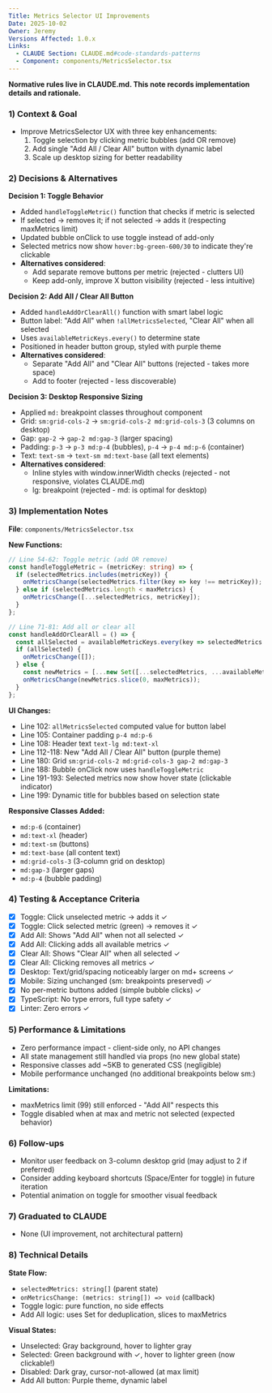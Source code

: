 ```yaml
---
Title: Metrics Selector UI Improvements
Date: 2025-10-02
Owner: Jeremy
Versions Affected: 1.0.x
Links:
  - CLAUDE Section: CLAUDE.md#code-standards-patterns
  - Component: components/MetricsSelector.tsx
---
```


**Normative rules live in CLAUDE.md. This note records implementation details and rationale.**

### 1) Context & Goal
- Improve MetricsSelector UX with three key enhancements:
  1. Toggle selection by clicking metric bubbles (add OR remove)
  2. Add single "Add All / Clear All" button with dynamic label
  3. Scale up desktop sizing for better readability

### 2) Decisions & Alternatives
**Decision 1: Toggle Behavior**
- Added `handleToggleMetric()` function that checks if metric is selected
- If selected → removes it; if not selected → adds it (respecting maxMetrics limit)
- Updated bubble onClick to use toggle instead of add-only
- Selected metrics now show `hover:bg-green-600/30` to indicate they're clickable
- **Alternatives considered**: 
  - Add separate remove buttons per metric (rejected - clutters UI)
  - Keep add-only, improve X button visibility (rejected - less intuitive)

**Decision 2: Add All / Clear All Button**
- Added `handleAddOrClearAll()` function with smart label logic
- Button label: "Add All" when `!allMetricsSelected`, "Clear All" when all selected
- Uses `availableMetricKeys.every()` to determine state
- Positioned in header button group, styled with purple theme
- **Alternatives considered**:
  - Separate "Add All" and "Clear All" buttons (rejected - takes more space)
  - Add to footer (rejected - less discoverable)

**Decision 3: Desktop Responsive Sizing**
- Applied `md:` breakpoint classes throughout component
- Grid: `sm:grid-cols-2` → `sm:grid-cols-2 md:grid-cols-3` (3 columns on desktop)
- Gap: `gap-2` → `gap-2 md:gap-3` (larger spacing)
- Padding: `p-3` → `p-3 md:p-4` (bubbles), `p-4` → `p-4 md:p-6` (container)
- Text: `text-sm` → `text-sm md:text-base` (all text elements)
- **Alternatives considered**:
  - Inline styles with window.innerWidth checks (rejected - not responsive, violates CLAUDE.md)
  - lg: breakpoint (rejected - md: is optimal for desktop)

### 3) Implementation Notes
**File**: `components/MetricsSelector.tsx`

**New Functions:**
```typescript
// Line 54-62: Toggle metric (add OR remove)
const handleToggleMetric = (metricKey: string) => {
  if (selectedMetrics.includes(metricKey)) {
    onMetricsChange(selectedMetrics.filter(key => key !== metricKey));
  } else if (selectedMetrics.length < maxMetrics) {
    onMetricsChange([...selectedMetrics, metricKey]);
  }
};

// Line 71-81: Add all or clear all
const handleAddOrClearAll = () => {
  const allSelected = availableMetricKeys.every(key => selectedMetrics.includes(key));
  if (allSelected) {
    onMetricsChange([]);
  } else {
    const newMetrics = [...new Set([...selectedMetrics, ...availableMetricKeys])];
    onMetricsChange(newMetrics.slice(0, maxMetrics));
  }
};
```

**UI Changes:**
- Line 102: `allMetricsSelected` computed value for button label
- Line 105: Container padding `p-4 md:p-6`
- Line 108: Header text `text-lg md:text-xl`
- Line 112-118: New "Add All / Clear All" button (purple theme)
- Line 180: Grid `sm:grid-cols-2 md:grid-cols-3 gap-2 md:gap-3`
- Line 188: Bubble onClick now uses `handleToggleMetric`
- Line 191-193: Selected metrics now show hover state (clickable indicator)
- Line 199: Dynamic title for bubbles based on selection state

**Responsive Classes Added:**
- `md:p-6` (container)
- `md:text-xl` (header)
- `md:text-sm` (buttons)
- `md:text-base` (all content text)
- `md:grid-cols-3` (3-column grid on desktop)
- `md:gap-3` (larger gaps)
- `md:p-4` (bubble padding)

### 4) Testing & Acceptance Criteria
- [x] Toggle: Click unselected metric → adds it ✓
- [x] Toggle: Click selected metric (green) → removes it ✓
- [x] Add All: Shows "Add All" when not all selected ✓
- [x] Add All: Clicking adds all available metrics ✓
- [x] Clear All: Shows "Clear All" when all selected ✓
- [x] Clear All: Clicking removes all metrics ✓
- [x] Desktop: Text/grid/spacing noticeably larger on md+ screens ✓
- [x] Mobile: Sizing unchanged (sm: breakpoints preserved) ✓
- [x] No per-metric buttons added (simple bubble clicks) ✓
- [x] TypeScript: No type errors, full type safety ✓
- [x] Linter: Zero errors ✓

### 5) Performance & Limitations
- Zero performance impact - client-side only, no API changes
- All state management still handled via props (no new global state)
- Responsive classes add ~5KB to generated CSS (negligible)
- Mobile performance unchanged (no additional breakpoints below sm:)

**Limitations:**
- maxMetrics limit (99) still enforced - "Add All" respects this
- Toggle disabled when at max and metric not selected (expected behavior)

### 6) Follow-ups
- Monitor user feedback on 3-column desktop grid (may adjust to 2 if preferred)
- Consider adding keyboard shortcuts (Space/Enter for toggle) in future iteration
- Potential animation on toggle for smoother visual feedback

### 7) Graduated to CLAUDE
- None (UI improvement, not architectural pattern)

### 8) Technical Details
**State Flow:**
- `selectedMetrics: string[]` (parent state)
- `onMetricsChange: (metrics: string[]) => void` (callback)
- Toggle logic: pure function, no side effects
- Add All logic: uses Set for deduplication, slices to maxMetrics

**Visual States:**
- Unselected: Gray background, hover to lighter gray
- Selected: Green background with ✓, hover to lighter green (now clickable!)
- Disabled: Dark gray, cursor-not-allowed (at max limit)
- Add All button: Purple theme, dynamic label

